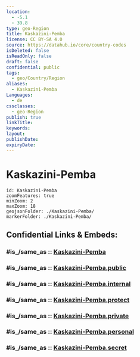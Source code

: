 ```yaml
---
location:
  - -5.1
  - 39.8
type: geo-Region
title: Kaskazini-Pemba
license: CC BY-SA 4.0
source: https://datahub.io/core/country-codes
isDeleted: false
isReadOnly: false
draft: false
confidential: public
tags:
  - geo/Country/Region
aliases:
  - Kaskazini-Pemba
Languages:
  - de
cssclasses:
  - geo-Region
publish: true
linkTitle:
keywords:
layout:
publishDate:
expiryDate:
---
```


# Kaskazini-Pemba

```leaflet
id: Kaskazini-Pemba
zoomFeatures: true 
minZoom: 2 
maxZoom: 18
geojsonFolder: ./Kaskazini-Pemba/
markerFolder: ./Kaskazini-Pemba/
```


## Confidential Links & Embeds: 

### #is_/same_as :: [Kaskazini-Pemba](/_Standards/Earth/Continent/Africa/Africa~East/Tanzania/regions~Tanzania/Kaskazini-Pemba.md) 

### #is_/same_as :: [Kaskazini-Pemba.public](/_public/Earth/Continent/Africa/Africa~East/Tanzania/regions~Tanzania/Kaskazini-Pemba.public.md) 

### #is_/same_as :: [Kaskazini-Pemba.internal](/_internal/Earth/Continent/Africa/Africa~East/Tanzania/regions~Tanzania/Kaskazini-Pemba.internal.md) 

### #is_/same_as :: [Kaskazini-Pemba.protect](/_protect/Earth/Continent/Africa/Africa~East/Tanzania/regions~Tanzania/Kaskazini-Pemba.protect.md) 

### #is_/same_as :: [Kaskazini-Pemba.private](/_private/Earth/Continent/Africa/Africa~East/Tanzania/regions~Tanzania/Kaskazini-Pemba.private.md) 

### #is_/same_as :: [Kaskazini-Pemba.personal](/_personal/Earth/Continent/Africa/Africa~East/Tanzania/regions~Tanzania/Kaskazini-Pemba.personal.md) 

### #is_/same_as :: [Kaskazini-Pemba.secret](/_secret/Earth/Continent/Africa/Africa~East/Tanzania/regions~Tanzania/Kaskazini-Pemba.secret.md)

